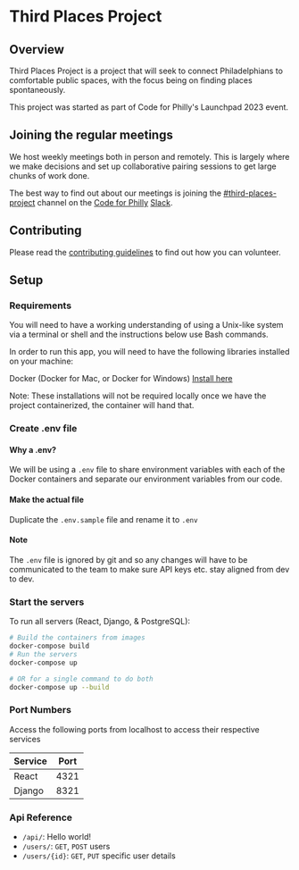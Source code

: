 # Third Places Project

## Overview

Third Places Project is a project that will seek to connect Philadelphians to comfortable public spaces, with the focus being on finding places spontaneously.

This project was started as part of Code for Philly's Launchpad 2023 event.

## Joining the regular meetings

We host weekly meetings both in person and remotely. This is largely where we make decisions and set up collaborative pairing sessions to get large chunks of work done.

The best way to find out about our meetings is joining the [#third-places-project](https://codeforphilly.slack.com/archives/C051CV94UV8) channel on the [Code for Philly](https://www.codeforphilly.org/) [Slack](https://www.codeforphilly.org/chat/).

## Contributing

Please read the [contributing guidelines](https://github.com/CodeForPhilly/third-places/blob/main/CONTRIBUTING.md) to find out how you can volunteer.

## Setup

### Requirements

You will need to have a working understanding of using a Unix-like system via a terminal or shell and the instructions below use Bash commands.

In order to run this app, you will need to have the following libraries installed on your machine:

Docker (Docker for Mac, or Docker for Windows) [Install here](https://docs.docker.com/get-docker/)

Note: These installations will not be required locally once we have the project containerized, the container will hand that.

### Create .env file

#### Why a .env?
We will be using a `.env` file to share environment variables with each of the Docker containers and separate our environment variables from our code.

#### Make the actual file

Duplicate the `.env.sample` file and rename it to `.env`

#### Note

The `.env` file is ignored by git and so any changes will have to be communicated to the team to make sure API keys etc. stay aligned from dev to dev.

### Start the servers

To run all servers (React, Django, & PostgreSQL):
```sh
# Build the containers from images
docker-compose build
# Run the servers
docker-compose up

# OR for a single command to do both
docker-compose up --build
```

### Port Numbers

Access the following ports from localhost to access their respective services

| Service | Port |
|---------|------|
| React   | 4321 |
| Django  | 8321 |

### Api Reference

- `/api/`: Hello world!
- `/users/`: `GET`, `POST` users
- `/users/{id}`: `GET`, `PUT` specific user details
